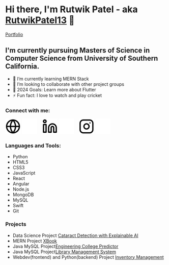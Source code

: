 # Hi there, I'm Rutwik Patel - aka [RutwikPatel13](https://github.com/RutwikPatel13) 👋 
[Portfolio](https://rutwik.dev/)

## I'm currently pursuing Masters of Science in Computer Science from University of Southern California.

- 🌱 I’m currently learning MERN Stack 
- 👯 I’m looking to collaborate with other project groups
- 🥅 2024 Goals: Learn more about Flutter
- ⚡ Fun fact: I love to watch and play cricket


### Connect with me:

[![website](./img/globe-light.svg)](https://rutwik.dev#gh-light-mode-only)
[![website](./img/globe-dark.svg)](https://rutwik.dev#gh-dark-mode-only)
&nbsp;&nbsp;
[![linkedin](./img/linkedin-light.svg)](https://www.linkedin.com/in/rutwikpatel13#gh-light-mode-only)
[![linkedin](./img/linkedin-dark.svg)](https://www.linkedin.com/in/rutwikpatel13#gh-dark-mode-only)
&nbsp;&nbsp;
[![instagram](./img/instagram-light.svg)](https://www.instagram.com/rutwik1313/#gh-light-mode-only)
[![instagram](./img/instagram-dark.svg)](https://www.instagram.com/rutwik1313/#gh-dark-mode-only)

### Languages and Tools:
- Python
- HTML5
- CSS3
- JavaScript
- React
- Angular
- Node.js
- MongoDB
- MySQL
- Swift
- Git

### Projects
- Data Science Project [Cataract Detection with Explainable AI](https://github.com/RutwikPatel13/Cataract_Detection_with_XAI)
- MERN Project [XBook](https://github.com/RutwikPatel13/xbook)
- Java MySQL Project[Engineering College Predictor](https://github.com/RutwikPatel13/EngineeringCollegePredictor)
- Java MySQL Project[Library Management System](https://github.com/RutwikPatel13/LibraryManagementSystem)
- Webdev(frontend) and Python(backend) Project [Inventory Management](https://github.com/RutwikPatel13/inventoryproject)



